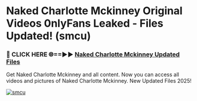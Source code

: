 # Naked Charlotte Mckinney Original Videos 0nlyFans Leaked - Files Updated! (smcu)

<h3>🔴 CLICK HERE 🌐==►► <a href="https://tinyurl.com/yckcrads" rel="nofollow">Naked Charlotte Mckinney Updated Files</a></h3>

Get Naked Charlotte Mckinney and all content. Now you can access all videos and pictures of Naked Charlotte Mckinney. New Updated Files 2025!

[![smcu](https://i.imgur.com/hpKpOFt.gif)](https://tinyurl.com/yckcrads)
